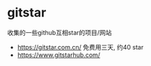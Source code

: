 # gitstar
收集的一些github互相star的项目/网站


* https://gitstar.com.cn/ 免费用三天, 约40 star
* https://www.gitstarhub.com/
